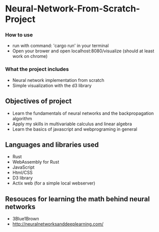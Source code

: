 # Neural-Network-From-Scratch-Project


### How to use 
- run with command: 'cargo run' in your terminal
- Open your brower and open localhost:8080/visualize (should at least work on chrome)

### What the project includes
- Neural network implementation from scratch
- Simple visualization with the d3 library


## Objectives of project
- Learn the fundamentals of neural networks and the backpropagation algorithm
- Apply my skills in multivariable calculus and linear algebra
- Learn the basics of javascript and webprograming in general


## Languages and libraries used
- Rust
- WebAssembly for Rust
- JavaScript
- Html/CSS
- D3 library
- Actix web (for a simple local webserver)

## Resouces for learning the math behind neural networks
- 3Blue1Brown
- http://neuralnetworksanddeeplearning.com/


